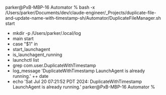 parker@PxB-MBP-16 Automator % bash -x /Users/parker/Documents/dev/claude-engineer/_Projects/duplicate-file-and-update-name-with-timestamp-sh/Automator/DuplicateFileManager.sh start
+ mkdir -p /Users/parker/.local/log
+ main start
+ case "$1" in
+ start_launchagent
+ is_launchagent_running
+ launchctl list
+ grep com.user.DuplicateWithTimestamp
+ log_message 'DuplicateWithTimestamp LaunchAgent is already running.'
++ date
+ echo 'Sat Jul 20 07:21:52 PDT 2024: DuplicateWithTimestamp LaunchAgent is already running.'
parker@PxB-MBP-16 Automator % 

